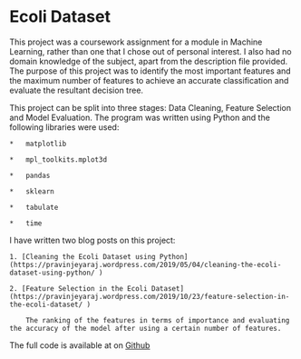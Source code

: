 # Ecoli Dataset

This project was a coursework assignment for a module in Machine Learning, rather than one that I chose out of personal interest. I also had no domain knowledge of the subject, apart from the description file provided. The purpose of this project was to identify the most important features and the maximum number of features to achieve an accurate classification and evaluate the resultant decision tree.

This project can be split into three stages: Data Cleaning, Feature Selection and Model Evaluation. The program was written using Python and the following libraries were used:

	*	matplotlib
	
	*	mpl_toolkits.mplot3d	
	
	*	pandas
	
	*	sklearn
	
	*	tabulate
	
	*	time

I have written two blog posts on this project:

	1. [Cleaning the Ecoli Dataset using Python](https://pravinjeyaraj.wordpress.com/2019/05/04/cleaning-the-ecoli-dataset-using-python/ )

	2. [Feature Selection in the Ecoli Dataset](https://pravinjeyaraj.wordpress.com/2019/10/23/feature-selection-in-the-ecoli-dataset/ ) 
	
		The ranking of the features in terms of importance and evaluating the accuracy of the model after using a certain number of features.

The full code is available at on [Github](https://pravjey.github.io/Ecoli/ml-ecoli.py)






